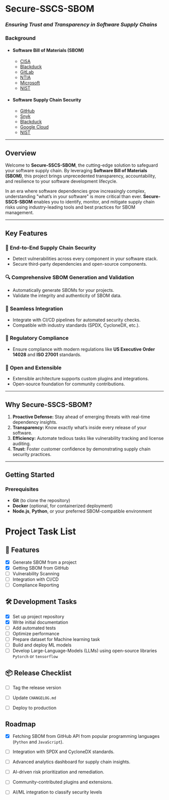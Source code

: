 # Secure-SSCS-SBOM 
### *Ensuring Trust and Transparency in Software Supply Chains*

### Background
- #### Software Bill of Materials (SBOM)
	- [CISA](https://www.cisa.gov/sbom)
	- [Blackduck](https://www.blackduck.com/blog/software-bill-of-materials-bom.html)
	- [GitLab](https://about.gitlab.com/blog/2022/10/25/the-ultimate-guide-to-sboms/)
	- [NTIA](https://www.ntia.gov/page/software-bill-materials)
	- [Microsoft](https://devblogs.microsoft.com/engineering-at-microsoft/generating-software-bills-of-materials-sboms-with-spdx-at-microsoft/)
	- [NIST](https://www.nist.gov/itl/executive-order-14028-improving-nations-cybersecurity/software-security-supply-chains-software-1)

- #### Software Supply Chain Security

	- [GitHub](https://docs.github.com/en/code-security/supply-chain-security/understanding-your-software-supply-chain/about-supply-chain-security) 
	- [Snyk](https://snyk.io/series/software-supply-chain-security/)
	- [Blackduck](https://www.blackduck.com/glossary/what-is-software-supply-chain-security.html)
	- [Google Cloud](https://cloud.google.com/software-supply-chain-security/docs/overview)
	- [NIST](https://www.nist.gov/itl/executive-order-14028-improving-nations-cybersecurity/software-supply-chain-security-guidance)


---

## **Overview**
Welcome to **Secure-SSCS-SBOM**, the cutting-edge solution to safeguard your software supply chain. By leveraging **Software Bill of Materials (SBOM)**, this project brings unprecedented transparency, accountability, and resilience to your software development lifecycle.

In an era where software dependencies grow increasingly complex, understanding "what’s in your software" is more critical than ever. **Secure-SSCS-SBOM** enables you to identify, monitor, and mitigate supply chain risks using industry-leading tools and best practices for SBOM management.

---

## **Key Features**
### :rocket: **End-to-End Supply Chain Security**
- Detect vulnerabilities across every component in your software stack.
- Secure third-party dependencies and open-source components.

### :mag: **Comprehensive SBOM Generation and Validation**
- Automatically generate SBOMs for your projects.
- Validate the integrity and authenticity of SBOM data.

### :link: **Seamless Integration**
- Integrate with CI/CD pipelines for automated security checks.
- Compatible with industry standards (SPDX, CycloneDX, etc.).

### :scroll: **Regulatory Compliance**
- Ensure compliance with modern regulations like **US Executive Order 14028** and **ISO 27001** standards.

### :star2: **Open and Extensible**
- Extensible architecture supports custom plugins and integrations.
- Open-source foundation for community contributions.

---

## **Why Secure-SSCS-SBOM?**
1. **Proactive Defense:** Stay ahead of emerging threats with real-time dependency insights.  
2. **Transparency:** Know exactly what’s inside every release of your software.  
3. **Efficiency:** Automate tedious tasks like vulnerability tracking and license auditing.  
4. **Trust:** Foster customer confidence by demonstrating supply chain security practices.  

---

## **Getting Started**
### **Prerequisites**
- **Git** (to clone the repository)
- **Docker** (optional, for containerized deployment)
- **Node.js**, **Python**, or your preferred SBOM-compatible environment

# Project Task List

## 🚀 Features
- [x] Generate SBOM from a project
- [x] Getting SBOM from GitHub
- [ ] Vulnerability Scanning
- [ ] Integration with CI/CD
- [ ] Compliance Reporting

## 🛠️ Development Tasks
- [x] Set up project repository
- [x] Write initial documentation
- [ ] Add automated tests
- [ ] Optimize performance
- [ ] Prepare dataset for Machine learning task
- [ ] Build and deploy ML models
- [ ] Develop Large-Language-Models (LLMs) using open-source libraries `Pytorch` or `tensorflow`

## 📦 Release Checklist
- [ ] Tag the release version
- [ ] Update `CHANGELOG.md`
- [ ] Deploy to production


## **Roadmap**
- [x] Fetching SBOM from GitHub API from popular programming languages (`Python` and `JavaScript`).
- [ ] Integration with SPDX and CycloneDX standards.
- [ ] Advanced analytics dashboard for supply chain insights.
- [ ] AI-driven risk prioritization and remediation.
- [ ] Community-contributed plugins and extensions.
- [ ] AI/ML integration to classify security levels


